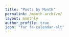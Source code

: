 ```yaml
---
title: "Posts by Month"
permalink: /month-archive/
layout: monthly
author_profile: true
icon: "far fa-calendar-alt"
---
```


